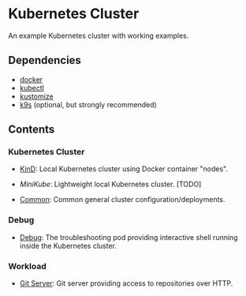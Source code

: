 # Kubernetes Cluster

An example Kubernetes cluster with working examples.

## Dependencies

- [docker](https://docs.docker.com/engine/install/debian/#install-using-the-repository)
- [kubectl](https://kubernetes.io/docs/tasks/tools/install-kubectl-linux/#install-using-native-package-management)
- [kustomize](https://github.com/kubernetes-sigs/kustomize/releases)
- [k9s](https://github.com/derailed/k9s/releases) (optional, but strongly recommended)

## Contents

### Kubernetes Cluster

- [KinD](./cluster/kind/README.md): Local Kubernetes cluster using Docker container "nodes".
- _MiniKube_: Lightweight local Kubernetes cluster. [TODO]

- [Common](./cluster/common/README.md): Common general cluster configuration/deployments.

### Debug

- [Debug](./debug/shell/README.md): The troubleshooting pod providing interactive shell running inside the Kubernetes cluster.

### Workload

- [Git Server](./workload/git-server/README.md): Git server providing access to repositories over HTTP.


